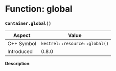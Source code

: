 
# Function: global
### `Container.global()`

| Aspect | Value |
| --- | --- |
| C++ Symbol | `kestrel::resource::global()` |
| Introduced | 0.8.0 |

**Description**


